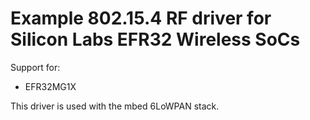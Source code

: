 # Example 802.15.4 RF driver for Silicon Labs EFR32 Wireless SoCs #

Support for:
 * EFR32MG1X

This driver is used with the mbed 6LoWPAN stack.